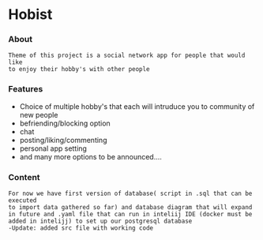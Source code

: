# Hobist

### About
    Theme of this project is a social network app for people that would like
    to enjoy their hobby's with other people

### Features
   * Choice of multiple hobby's that each will intruduce you to community of new people
   * befriending/blocking option
   * chat
   * posting/liking/commenting
   * personal app setting
   * and many more options to be announced....

### Content
    For now we have first version of database( script in .sql that can be executed
    to import data gathered so far) and database diagram that will expand
    in future and .yaml file that can run in inteliij IDE (docker must be
    added in intelijj) to set up our postgresql database
    -Update: added src file with working code

